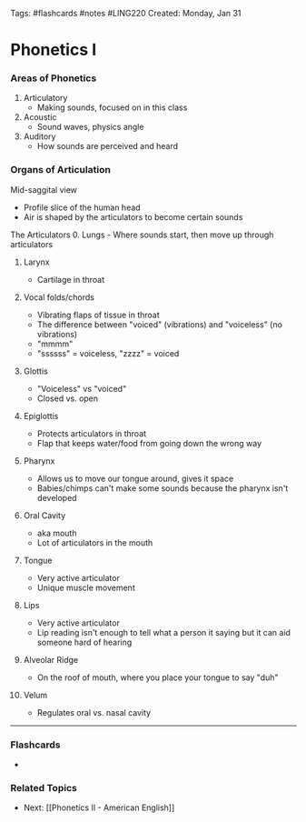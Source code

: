 Tags: #flashcards #notes #LING220
Created: Monday, Jan 31

# Phonetics I
### Areas of Phonetics
1. Articulatory
	- Making sounds, focused on in this class
2. Acoustic
	- Sound waves, physics angle
3. Auditory
	- How sounds are perceived and heard

### Organs of Articulation
Mid-saggital view
- Profile slice of the human head
- Air is shaped by the articulators to become certain sounds

The Articulators
0. Lungs
	- Where sounds start, then move up through articulators

1. Larynx
	- Cartilage in throat

2. Vocal folds/chords
	- Vibrating flaps of tissue in throat
	- The difference between "voiced" (vibrations) and "voiceless" (no vibrations)
	- "mmmm"
	- "ssssss" = voiceless, "zzzz" = voiced

3. Glottis
	- "Voiceless" vs "voiced"
	- Closed vs. open

4. Epiglottis
	- Protects articulators in throat
	- Flap that keeps water/food from going down the wrong way

5. Pharynx
	- Allows us to move our tongue around, gives it space
	- Babies/chimps can't make some sounds because the pharynx isn't developed

6. Oral Cavity
	- aka mouth
	- Lot of articulators in the mouth

7. Tongue
	- Very active articulator
	- Unique muscle movement

8. Lips
	- Very active articulator
	- Lip reading isn't enough to tell what a person it saying but it can aid someone hard of hearing

9. Alveolar Ridge
	- On the roof of mouth, where you place your tongue to say "duh"

10. Velum
	- Regulates oral vs. nasal cavity




---
### Flashcards
- 


### Related Topics
- Next: [[Phonetics II - American English]]